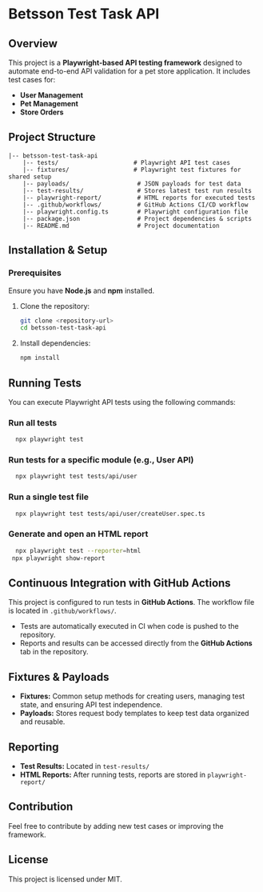 # Betsson Test Task API

## Overview
This project is a **Playwright-based API testing framework** designed to automate end-to-end API validation for a pet store application. It includes test cases for:
- **User Management** 
- **Pet Management**
- **Store Orders**

## Project Structure
```
|-- betsson-test-task-api
    |-- tests/                     # Playwright API test cases
    |-- fixtures/                  # Playwright test fixtures for shared setup
    |-- payloads/                   # JSON payloads for test data
    |-- test-results/               # Stores latest test run results
    |-- playwright-report/          # HTML reports for executed tests
    |-- .github/workflows/          # GitHub Actions CI/CD workflow
    |-- playwright.config.ts        # Playwright configuration file
    |-- package.json                # Project dependencies & scripts
    |-- README.md                   # Project documentation
```

## Installation & Setup
### Prerequisites
Ensure you have **Node.js** and **npm** installed.

1. Clone the repository:
   ```sh
   git clone <repository-url>
   cd betsson-test-task-api
   ```

2. Install dependencies:
   ```sh
   npm install
   ```

## Running Tests
You can execute Playwright API tests using the following commands:

### Run all tests
```sh
  npx playwright test
```

### Run tests for a specific module (e.g., User API)
```sh
  npx playwright test tests/api/user
```

### Run a single test file
```sh
  npx playwright test tests/api/user/createUser.spec.ts
```

### Generate and open an HTML report
```sh
  npx playwright test --reporter=html
 npx playwright show-report
```

## Continuous Integration with GitHub Actions
This project is configured to run tests in **GitHub Actions**. The workflow file is located in `.github/workflows/`.
- Tests are automatically executed in CI when code is pushed to the repository.
- Reports and results can be accessed directly from the **GitHub Actions** tab in the repository.

## Fixtures & Payloads
- **Fixtures:** Common setup methods for creating users, managing test state, and ensuring API test independence.
- **Payloads:** Stores request body templates to keep test data organized and reusable.

## Reporting
- **Test Results:** Located in `test-results/`
- **HTML Reports:** After running tests, reports are stored in `playwright-report/`


## Contribution
Feel free to contribute by adding new test cases or improving the framework.

## License
This project is licensed under MIT.